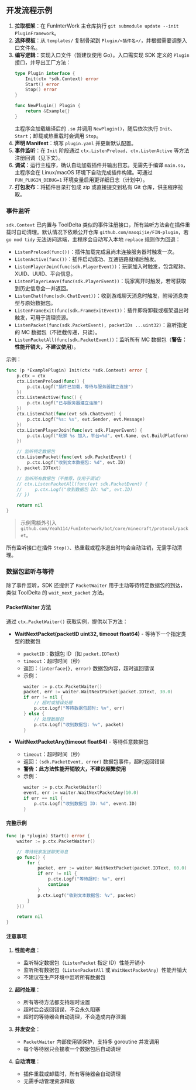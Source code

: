## 开发流程示例

1. **拉取框架**：在 FunInterWork 主仓库执行 `git submodule update --init PluginFramework`。
2. **选择模板**：从 `templates/` 复制骨架到 `Plugin/<插件名>/`，并根据需要调整入口文件名。
3. **编写逻辑**：实现入口文件（暂建议使用 Go）。入口需实现 SDK 定义的 `Plugin` 接口，并导出工厂方法：
   ```go
   type Plugin interface {
       Init(ctx *sdk.Context) error
       Start() error
       Stop() error
   }

   func NewPlugin() Plugin {
       return &Example{}
   }
   ```
   主程序会加载编译后的 `.so` 并调用 `NewPlugin()`，随后依次执行 `Init`、`Start`；卸载或热重载时会调用 `Stop`。
4. **声明 Manifest**：填写 `plugin.yaml` 并更新默认配置。
5. **事件监听**：在 `Init` 阶段通过 `ctx.ListenPreload`、`ctx.ListenActive` 等方法注册回调（见下文）。
6. **调试**：运行主程序，确认自动加载插件并输出日志。无需先手编译 `main.so`，主程序会在 Linux/macOS 环境下自动完成插件构建。可通过 `FUN_PLUGIN_DEBUG=1` 环境变量启用更详细日志（计划中）。
7. **打包发布**：将插件目录打包成 zip 或直接提交到私有 Git 仓库，供主程序拉取。

### 事件监听

`sdk.Context` 已内置与 ToolDelta 类似的事件注册接口，所有监听方法会在插件重载时自动清理。默认情况下依赖公开仓库 `github.com/maoqijie/FIN-plugin`，若 `go mod tidy` 无法访问远端，主程序会自动写入本地 `replace` 规则作为回退：

- `ListenPreload(func())`：插件加载完成且尚未连接服务器时触发一次。
- `ListenActive(func())`：插件启动成功、互通链路就绪后触发。
- `ListenPlayerJoin(func(sdk.PlayerEvent))`：玩家加入时触发，包含昵称、XUID、UUID、平台信息。
- `ListenPlayerLeave(func(sdk.PlayerEvent))`：玩家离开时触发，若可获取到历史信息会一并返回。
- `ListenChat(func(sdk.ChatEvent))`：收到游戏聊天消息时触发，附带消息类型与原始数据包。
- `ListenFrameExit(func(sdk.FrameExitEvent))`：插件即将卸载或框架退出时触发，可用于清理资源。
- `ListenPacket(func(sdk.PacketEvent), packetIDs ...uint32)`：监听指定的 MC 数据包（不拦截传递，只读）。
- `ListenPacketAll(func(sdk.PacketEvent))`：监听所有 MC 数据包（**警告：性能开销大，不建议使用**）。

示例：

```go
func (p *ExamplePlugin) Init(ctx *sdk.Context) error {
    p.ctx = ctx
    ctx.ListenPreload(func() {
        p.ctx.Logf("插件已加载，等待与服务器建立连接")
    })
    ctx.ListenActive(func() {
        p.ctx.Logf("已与服务器建立连接")
    })
    ctx.ListenChat(func(evt sdk.ChatEvent) {
        p.ctx.Logf("%s: %s", evt.Sender, evt.Message)
    })
    ctx.ListenPlayerJoin(func(evt sdk.PlayerEvent) {
        p.ctx.Logf("玩家 %s 加入，平台=%d", evt.Name, evt.BuildPlatform)
    })

    // 监听特定数据包
    ctx.ListenPacket(func(evt sdk.PacketEvent) {
        p.ctx.Logf("收到文本数据包: %d", evt.ID)
    }, packet.IDText)

    // 监听所有数据包（不推荐，仅用于调试）
    // ctx.ListenPacketAll(func(evt sdk.PacketEvent) {
    //     p.ctx.Logf("收到数据包 ID: %d", evt.ID)
    // })

    return nil
}
```

> 示例需额外引入 `github.com/Yeah114/FunInterwork/bot/core/minecraft/protocol/packet`。

所有监听接口在插件 `Stop()`、热重载或程序退出时均会自动注销，无需手动清理。

### 数据包监听与等待

除了事件监听，SDK 还提供了 `PacketWaiter` 用于主动等待特定数据包的到达，类似 ToolDelta 的 `wait_next_packet` 方法。

#### PacketWaiter 方法

通过 `ctx.PacketWaiter()` 获取实例，提供以下方法：

- **WaitNextPacket(packetID uint32, timeout float64)** - 等待下一个指定类型的数据包
  - `packetID`：数据包 ID（如 `packet.IDText`）
  - `timeout`：超时时间（秒）
  - 返回：`(interface{}, error)` 数据包内容，超时返回错误
  - 示例：
    ```go
    waiter := p.ctx.PacketWaiter()
    packet, err := waiter.WaitNextPacket(packet.IDText, 30.0)
    if err != nil {
        // 超时或错误处理
        p.ctx.Logf("等待数据包超时: %v", err)
    } else {
        // 处理数据包
        p.ctx.Logf("收到数据包: %v", packet)
    }
    ```

- **WaitNextPacketAny(timeout float64)** - 等待任意数据包
  - `timeout`：超时时间（秒）
  - 返回：`(sdk.PacketEvent, error)` 数据包事件，超时返回错误
  - **警告：此方法性能开销较大，不建议频繁使用**
  - 示例：
    ```go
    waiter := p.ctx.PacketWaiter()
    event, err := waiter.WaitNextPacketAny(10.0)
    if err == nil {
        p.ctx.Logf("收到数据包 ID: %d", event.ID)
    }
    ```

#### 完整示例

```go
func (p *plugin) Start() error {
    waiter := p.ctx.PacketWaiter()

    // 等待玩家发送聊天消息
    go func() {
        for {
            packet, err := waiter.WaitNextPacket(packet.IDText, 60.0)
            if err != nil {
                p.ctx.Logf("等待超时: %v", err)
                continue
            }
            p.ctx.Logf("收到文本数据包: %v", packet)
        }
    }()

    return nil
}
```

#### 注意事项

1. **性能考虑**：
   - 监听特定数据包（`ListenPacket` 指定 ID）性能开销小
   - 监听所有数据包（`ListenPacketAll` 或 `WaitNextPacketAny`）性能开销大
   - 不建议在生产环境中监听所有数据包

2. **超时处理**：
   - 所有等待方法都支持超时设置
   - 超时后会返回错误，不会永久阻塞
   - 超时的等待器会自动清理，不会造成内存泄漏

3. **并发安全**：
   - `PacketWaiter` 内部使用锁保护，支持多 goroutine 并发调用
   - 每个等待器只会接收一个数据包后自动清理

4. **自动清理**：
   - 插件重载或卸载时，所有等待器会自动清理
   - 无需手动管理资源释放
